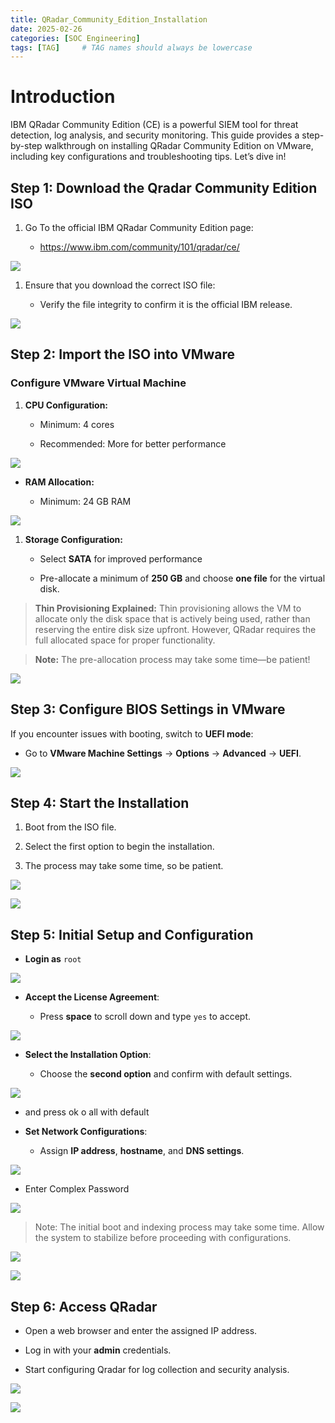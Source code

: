 ```yaml
---
title: QRadar_Community_Edition_Installation
date: 2025-02-26
categories: [SOC Engineering]
tags: [TAG]     # TAG names should always be lowercase
---
```


# **Introduction**  

IBM QRadar Community Edition (CE) is a powerful SIEM tool for threat detection, log analysis, and security monitoring. This guide provides a step-by-step walkthrough on installing QRadar Community Edition on VMware, including key configurations and troubleshooting tips. Let’s dive in!

## Step 1: Download the Qradar Community Edition ISO

1. Go To the official IBM QRadar Community Edition page:
    
    - https://www.ibm.com/community/101/qradar/ce/

![](https://firebasestorage.googleapis.com/v0/b/avatars-2aed4.appspot.com/o/sf%2FScreenshot_3.png?alt=media&token=af8589fb-d162-476f-ab8e-8bb550420065)
        
1. Ensure that you download the correct ISO file:
    
    - Verify the file integrity to confirm it is the official IBM release.

![](https://firebasestorage.googleapis.com/v0/b/avatars-2aed4.appspot.com/o/sf%2FScreenshot_5.png?alt=media&token=63bb00f1-49ef-4e57-bcda-c5994fa272b0)

## Step 2: Import the ISO into VMware

### Configure VMware Virtual Machine

1. **CPU Configuration:**
    
    - Minimum: 4 cores
        
    - Recommended: More for better performance

![](https://firebasestorage.googleapis.com/v0/b/avatars-2aed4.appspot.com/o/sf%2FScreenshot_6.png?alt=media&token=be7dfd64-0a06-4f94-b6cd-a48839c89dde)

- **RAM Allocation:**
    
    - Minimum: 24 GB RAM 


![](https://firebasestorage.googleapis.com/v0/b/avatars-2aed4.appspot.com/o/sf%2FScreenshot_7.png?alt=media&token=4835f6d5-263e-4fef-9192-7ba4c9daebb4)

1. **Storage Configuration:**
    
    - Select **SATA** for improved performance
        
    - Pre-allocate a minimum of **250 GB** and choose **one file** for the virtual disk.
        
> **Thin Provisioning Explained:** Thin provisioning allows the VM to allocate only the disk space that is actively being used, rather than reserving the entire disk size upfront. However, QRadar requires the full allocated space for proper functionality.

> **Note:** The pre-allocation process may take some time—be patient!


![](https://firebasestorage.googleapis.com/v0/b/avatars-2aed4.appspot.com/o/sf%2FScreenshot_8.png?alt=media&token=71cc52c3-e6e8-48af-bfda-797f0501a4b1)


## Step 3: Configure BIOS Settings in VMware

If you encounter issues with booting, switch to **UEFI mode**:

- Go to **VMware Machine Settings** → **Options** → **Advanced** → **UEFI**.


![](https://firebasestorage.googleapis.com/v0/b/avatars-2aed4.appspot.com/o/sf%2FScreenshot_10.png?alt=media&token=89b4a39f-42d4-4c5b-81cd-c976fb36d7e8)

## Step 4: Start the Installation

1. Boot from the ISO file.
    
2. Select the first option to begin the installation.
    
3. The process may take some time, so be patient.

![](https://firebasestorage.googleapis.com/v0/b/avatars-2aed4.appspot.com/o/sf%2FScreenshot_11.png?alt=media&token=3fa2dbf3-9635-4760-af9b-74ac38e70c6c)

![](https://firebasestorage.googleapis.com/v0/b/avatars-2aed4.appspot.com/o/sf%2FScreenshot_30.png?alt=media&token=d9601618-620f-46f3-a743-ea1c9f378688)

## Step 5: Initial Setup and Configuration

- **Login as** `root`

![](https://firebasestorage.googleapis.com/v0/b/avatars-2aed4.appspot.com/o/sf%2FScreenshot_15.png?alt=media&token=f1e7d4a6-75cb-4c9d-aabe-d84a1e267e11)


- **Accept the License Agreement**:
    
    - Press **space** to scroll down and type `yes` to accept.

![](https://firebasestorage.googleapis.com/v0/b/avatars-2aed4.appspot.com/o/sf%2FScreenshot_17.png?alt=media&token=c3c725be-4bf6-4dee-8d93-c76f1cd23117)

- **Select the Installation Option**:
    
    - Choose the **second option** and confirm with default settings.

![](https://firebasestorage.googleapis.com/v0/b/avatars-2aed4.appspot.com/o/sf%2FScreenshot_18.png?alt=media&token=19a3388a-36da-4146-a077-06e445b36117)

- and press ok o all with default 

- **Set Network Configurations**:
    
    - Assign **IP address**, **hostname**, and **DNS settings**.

![](https://firebasestorage.googleapis.com/v0/b/avatars-2aed4.appspot.com/o/sf%2FScreenshot_29.png?alt=media&token=646eaa9d-dce7-459e-a085-f023067c7acd)

- Enter Complex Password 

![](https://firebasestorage.googleapis.com/v0/b/avatars-2aed4.appspot.com/o/sf%2FScreenshot_21.png?alt=media&token=71a69428-d110-4a3e-8400-d8822c70b248)

> Note: The initial boot and indexing process may take some time. Allow the system to stabilize before proceeding with configurations.

![](https://firebasestorage.googleapis.com/v0/b/avatars-2aed4.appspot.com/o/sf%2FScreenshot_31.png?alt=media&token=3dd4e028-b19f-4909-9945-f417f7d53141)


![](https://firebasestorage.googleapis.com/v0/b/avatars-2aed4.appspot.com/o/sf%2FScreenshot_26.png?alt=media&token=affd5e57-99f3-49b7-9620-76805528c195)

## Step 6: Access QRadar

- Open a web browser and enter the assigned IP address.
    
- Log in with your **admin** credentials.
    
- Start configuring Qradar for log collection and security analysis.

![](https://firebasestorage.googleapis.com/v0/b/avatars-2aed4.appspot.com/o/sf%2FScreenshot_32.png?alt=media&token=ac02271c-13a3-45ee-9831-374d704bc51a)

![](https://firebasestorage.googleapis.com/v0/b/avatars-2aed4.appspot.com/o/sf%2FScreenshot_35.png?alt=media&token=b7817a24-17ec-48a0-af19-af5dcb320f44)

